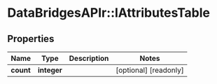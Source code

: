 # DataBridgesAPIr::IAttributesTable


## Properties
Name | Type | Description | Notes
------------ | ------------- | ------------- | -------------
**count** | **integer** |  | [optional] [readonly] 


